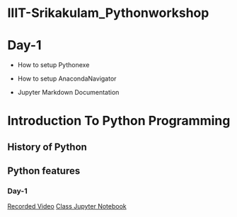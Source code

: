 # IIIT-Srikakulam_Pythonworkshop


# Day-1

- How to setup Pythonexe

+ How to setup AnacondaNavigator

* Jupyter Markdown Documentation

# Introduction To Python Programming
## History of Python
## Python features

### Day-1 

[Recorded Video](https://transcripts.gotomeeting.com/#/s/e86673db481feb05256449b541371f8abfb01e4adc3600c59f9f6e07801351a7)
[Class Jupyter Notebook]()

